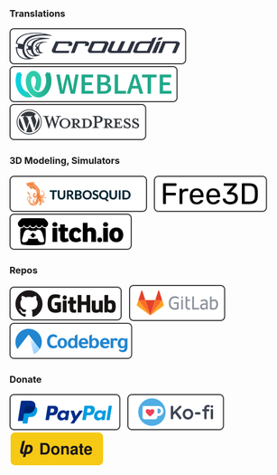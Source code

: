 ### Translations
[![Crowdin](./icons/crowdin.svg)](https://crowdin.com/profile/manerakai/)&nbsp;&nbsp;
[![Weblate](./icons/weblate.svg)](https://hosted.weblate.org/user/ManeraKai/)&nbsp;&nbsp;
[![Wordpress](./icons/wordpress.svg)](https://profiles.wordpress.org/manerakai/)&nbsp;&nbsp;

### 3D Modeling, Simulators
[![TurboSquid](./icons/turbosquid.svg)](https://www.turbosquid.com/Search/Artists/ManeraKai)&nbsp;&nbsp;
[![Free3d](./icons/free3d.svg)](https://free3d.com/user/ajaebalbarmaja)&nbsp;&nbsp;
[![ItchIo](./icons/itchio.svg)](https://manerakai.itch.io/)

### Repos
[![GitHub](./icons/github.svg)](https://github.com/ManeraKai)&nbsp;&nbsp;
[![GitLab](./icons/gitlab.svg)](https://gitlab.com/ManeraKai)&nbsp;&nbsp;
[![Codeberg](./icons/codeberg.svg)](https://codeberg.org/ManeraKai)

### Donate
[![Paypal](./icons/paypal.svg)](https://www.paypal.com/paypalme/esmailalmaleeh)&nbsp;&nbsp;
[![Paypal](./icons/ko-fi.svg)](https://ko-fi.com/manerakai)&nbsp;&nbsp;
[![Liberapay](./icons/liberapay.svg)](https://liberapay.com/ManeraKai/donate)&nbsp;&nbsp;